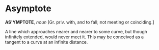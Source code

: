 # Asymptote

**AS'YMPTOTE**, _noun_ \[Gr. priv. with, and to fall; not meeting or coinciding.\]

A line which approaches nearer and nearer to some curve, but though infinitely extended, would never meet it. This may be conceived as a tangent to a curve at an infinite distance.